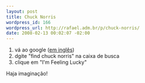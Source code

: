 ```yaml
--- 
layout: post
title: Chuck Norris
wordpress_id: 166
wordpress_url: http://rafael.adm.br/p/chuck-norris/
date: 2008-02-13 00:02:07 -02:00
---
```

<ol>
	<li>vá ao google (<a href="http://google.com">em inglês</a>)</li>
	<li>dgite "find chuck norris" na caixa de busca</li>
	<li>clique em "I'm Feeling Lucky"</li>
</ol>
Haja imaginação!
